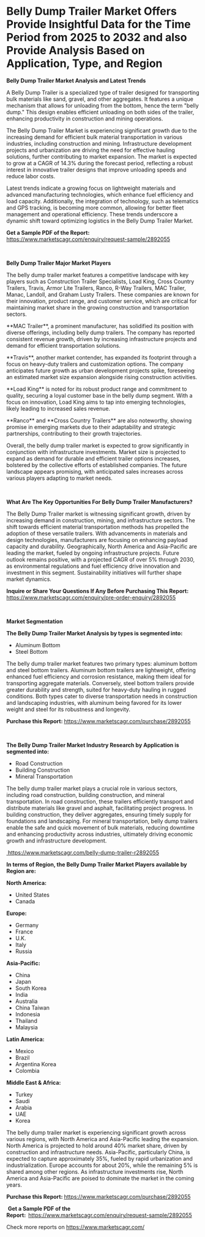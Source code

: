 <p><h1>Belly Dump Trailer Market Offers Provide Insightful Data for the Time Period from 2025 to 2032 and also Provide Analysis Based on Application, Type, and Region</h1></p><p><strong>Belly Dump Trailer Market Analysis and Latest Trends</strong></p>
<p><p>A Belly Dump Trailer is a specialized type of trailer designed for transporting bulk materials like sand, gravel, and other aggregates. It features a unique mechanism that allows for unloading from the bottom, hence the term "belly dump." This design enables efficient unloading on both sides of the trailer, enhancing productivity in construction and mining operations.</p><p>The Belly Dump Trailer Market is experiencing significant growth due to the increasing demand for efficient bulk material transportation in various industries, including construction and mining. Infrastructure development projects and urbanization are driving the need for effective hauling solutions, further contributing to market expansion. The market is expected to grow at a CAGR of 14.3% during the forecast period, reflecting a robust interest in innovative trailer designs that improve unloading speeds and reduce labor costs.</p><p>Latest trends indicate a growing focus on lightweight materials and advanced manufacturing technologies, which enhance fuel efficiency and load capacity. Additionally, the integration of technology, such as telematics and GPS tracking, is becoming more common, allowing for better fleet management and operational efficiency. These trends underscore a dynamic shift toward optimizing logistics in the Belly Dump Trailer Market.</p></p>
<p><strong>Get a Sample PDF of the Report:&nbsp;</strong> <a href="https://www.marketscagr.com/enquiry/request-sample/2892055?utm_campaign=1932&utm_medium=2&utm_source=Github&utm_content=ia&utm_term=15032025&utm_id=belly-dump-trailer">https://www.marketscagr.com/enquiry/request-sample/2892055</a></p>
<p>&nbsp;</p>
<p><strong>Belly Dump Trailer Major Market Players</strong></p>
<p><p>The belly dump trailer market features a competitive landscape with key players such as Construction Trailer Specialists, Load King, Cross Country Trailers, Travis, Armor Lite Trailers, Ranco, R-Way Trailers, MAC Trailer, Manac, Landoll, and Graham Lusty Trailers. These companies are known for their innovation, product range, and customer service, which are critical for maintaining market share in the growing construction and transportation sectors.</p><p>**MAC Trailer**, a prominent manufacturer, has solidified its position with diverse offerings, including belly dump trailers. The company has reported consistent revenue growth, driven by increasing infrastructure projects and demand for efficient transportation solutions. </p><p>**Travis**, another market contender, has expanded its footprint through a focus on heavy-duty trailers and customization options. The company anticipates future growth as urban development projects spike, foreseeing an estimated market size expansion alongside rising construction activities.</p><p>**Load King** is noted for its robust product range and commitment to quality, securing a loyal customer base in the belly dump segment. With a focus on innovation, Load King aims to tap into emerging technologies, likely leading to increased sales revenue.</p><p>**Ranco** and **Cross Country Trailers** are also noteworthy, showing promise in emerging markets due to their adaptability and strategic partnerships, contributing to their growth trajectories.</p><p>Overall, the belly dump trailer market is expected to grow significantly in conjunction with infrastructure investments. Market size is projected to expand as demand for durable and efficient trailer options increases, bolstered by the collective efforts of established companies. The future landscape appears promising, with anticipated sales increases across various players adapting to market needs.</p></p>
<p>&nbsp;</p>
<p><strong>What Are The Key Opportunities For Belly Dump Trailer Manufacturers?</strong></p>
<p><p>The Belly Dump Trailer market is witnessing significant growth, driven by increasing demand in construction, mining, and infrastructure sectors. The shift towards efficient material transportation methods has propelled the adoption of these versatile trailers. With advancements in materials and design technologies, manufacturers are focusing on enhancing payload capacity and durability. Geographically, North America and Asia-Pacific are leading the market, fueled by ongoing infrastructure projects. Future outlook remains positive, with a projected CAGR of over 5% through 2030, as environmental regulations and fuel efficiency drive innovation and investment in this segment. Sustainability initiatives will further shape market dynamics.</p></p>
<p><strong>Inquire or Share Your Questions If Any Before Purchasing This Report:</strong> <a href="https://www.marketscagr.com/enquiry/pre-order-enquiry/2892055?utm_campaign=1932&utm_medium=2&utm_source=Github&utm_content=ia&utm_term=15032025&utm_id=belly-dump-trailer">https://www.marketscagr.com/enquiry/pre-order-enquiry/2892055</a></p>
<p>&nbsp;</p>
<p><strong>Market Segmentation</strong></p>
<p><strong>The Belly Dump Trailer Market Analysis by types is segmented into:</strong></p>
<p><ul><li> Aluminum Bottom</li><li>Steel Bottom </li></ul></p>
<p><p>The belly dump trailer market features two primary types: aluminum bottom and steel bottom trailers. Aluminum bottom trailers are lightweight, offering enhanced fuel efficiency and corrosion resistance, making them ideal for transporting aggregate materials. Conversely, steel bottom trailers provide greater durability and strength, suited for heavy-duty hauling in rugged conditions. Both types cater to diverse transportation needs in construction and landscaping industries, with aluminum being favored for its lower weight and steel for its robustness and longevity.</p></p>
<p><strong>Purchase this Report:&nbsp;</strong><a href="https://www.marketscagr.com/purchase/2892055?utm_campaign=1932&utm_medium=2&utm_source=Github&utm_content=ia&utm_term=15032025&utm_id=belly-dump-trailer">https://www.marketscagr.com/purchase/2892055</a></p>
<p>&nbsp;</p>
<p><strong>The Belly Dump Trailer Market Industry Research by Application is segmented into:</strong></p>
<p><ul><li> Road Construction</li><li>Building Construction</li><li>Mineral Transportation </li></ul></p>
<p><p>The belly dump trailer market plays a crucial role in various sectors, including road construction, building construction, and mineral transportation. In road construction, these trailers efficiently transport and distribute materials like gravel and asphalt, facilitating project progress. In building construction, they deliver aggregates, ensuring timely supply for foundations and landscaping. For mineral transportation, belly dump trailers enable the safe and quick movement of bulk materials, reducing downtime and enhancing productivity across industries, ultimately driving economic growth and infrastructure development.</p></p>
<p><a href="https://www.marketscagr.com/belly-dump-trailer-r2892055?utm_campaign=1932&utm_medium=2&utm_source=Github&utm_content=ia&utm_term=15032025&utm_id=belly-dump-trailer">&nbsp;https://www.marketscagr.com/belly-dump-trailer-r2892055</a></p>
<p><strong>In terms of Region, the Belly Dump Trailer Market Players available by Region are:</strong></p>
<p>
    <p> <strong> North America: </strong>
        <ul>
            <li>United States</li>
            <li>Canada</li>
        </ul>
        </p> 
    <p> <strong> Europe: </strong>
        <ul>
            <li>Germany</li>
            <li>France</li>
            <li>U.K.</li>
            <li>Italy</li>
            <li>Russia</li>
        </ul>
        </p> 
    <p> <strong> Asia-Pacific: </strong>
        <ul>
            <li>China</li>
            <li>Japan</li>
            <li>South Korea</li>
            <li>India</li>
            <li>Australia</li>
            <li>China Taiwan</li>
            <li>Indonesia</li>
            <li>Thailand</li>
            <li>Malaysia</li>
        </ul>
        </p> 
    <p> <strong> Latin America: </strong>
        <ul>
            <li>Mexico</li>
            <li>Brazil</li>
            <li>Argentina Korea</li>
            <li>Colombia</li>
        </ul>
        </p> 
    <p> <strong> Middle East & Africa: </strong>
        <ul>
            <li>Turkey</li>
            <li>Saudi</li>
            <li>Arabia</li>
            <li>UAE</li>
            <li>Korea</li>
        </ul>
    </p>
    </p>
<p><p>The belly dump trailer market is experiencing significant growth across various regions, with North America and Asia-Pacific leading the expansion. North America is projected to hold around 40% market share, driven by construction and infrastructure needs. Asia-Pacific, particularly China, is expected to capture approximately 35%, fueled by rapid urbanization and industrialization. Europe accounts for about 20%, while the remaining 5% is shared among other regions. As infrastructure investments rise, North America and Asia-Pacific are poised to dominate the market in the coming years.</p></p>
<p><strong>Purchase this Report: </strong><a href="https://www.marketscagr.com/purchase/2892055?utm_campaign=1932&utm_medium=2&utm_source=Github&utm_content=ia&utm_term=15032025&utm_id=belly-dump-trailer">https://www.marketscagr.com/purchase/2892055</a></p>
<p>&nbsp;<strong>Get a Sample PDF of the Report:&nbsp;&nbsp;</strong><a href="https://www.marketscagr.com/enquiry/request-sample/2892055?utm_campaign=1932&utm_medium=2&utm_source=Github&utm_content=ia&utm_term=15032025&utm_id=belly-dump-trailer">https://www.marketscagr.com/enquiry/request-sample/2892055</a></p>
<p><strong></strong></p>
<p>Check more reports on <a href="https://www.marketscagr.com/?utm_campaign=1932&utm_medium=2&utm_source=Github&utm_content=ia&utm_term=15032025&utm_id=belly-dump-trailer">https://www.marketscagr.com/</a></p>